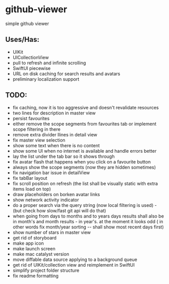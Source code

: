 # github-viewer
simple github viewer

## Uses/Has:
* UIKit
* UICollectionView
* pull to refresh and infinite scrolling
* SwiftUI piecewise
* URL on disk caching for search results and avatars
* preliminary localization support

## TODO:
* fix caching, now it is too aggressive and doesn't revalidate resources
* two lines for description in master view
* persist favourites
* either remove the scope segments from favourites tab or implement scope filtering in there
* remove extra divider llines in detail view
* fix master view selection
* show some text when there is no content
* show some UI when no internet is available and handle errors better
* lay the list under the tab bar so it shows through
* fix avatar flash that happens when you click on a favourite button
* always show the scope segments (now they are hidden sometimes)
* fix navigation bar issue in detailView
* fix tabBar layout
* fix scroll position on refresh (the list shall be visually static with extra items load on top)
* draw placeholders on borken avatar links
* show network activity indicator
* do a proper search via the query string (now local filtering is used) - (but check how slow/fast git api will do that)
* when going from days to months and to years days results shall also be in month's and month results - in year's. at the moment it looks odd ( in other words fix month/year sorting -- shall show most recent days first)
* show number of stars in master view
* get rid of storyboard
* make app icon
* make launch screen
* make mac catalyst version
* move diffable data source applying to a background queue
* get rid of UIKit/collection view and reimplement in SwiftUI
* simplify project folder structure
* fix readme formatting

